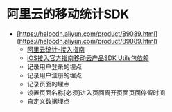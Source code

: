 # 阿里云的移动统计SDK

- [https://helpcdn.aliyun.com/product/89089.html](https://helpcdn.aliyun.com/product/89089.html)
    - [阿里云统计-接入指南](https://gitee.com/erliucxy/codes/2csre9xg1jblufkvyiqm633)
    - [iOS接入官方指南](https://helpcdn.aliyun.com/document_detail/89191.html?spm=a2c4g.11174283.3.3.74c0cebaXIMZls)[移动云产品SDK Utils包依赖](https://helpcdn.aliyun.com/knowledge_detail/66886.html)
    - 记录用户登录的埋点
    - 记录用户注册的埋点
    - 记录页面的埋点
    - 设置页面名称[必须]进入页面离开页面页面停留时间
    - 自定义数据埋点